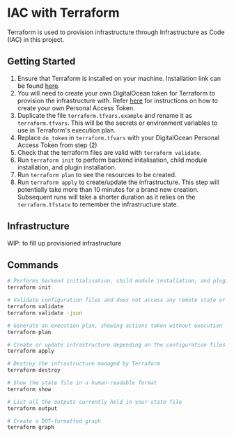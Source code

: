 # IAC with Terraform

Terraform is used to provision infrastructure through Infrastructure as Code (IAC) in this project.

## Getting Started

1. Ensure that Terraform is installed on your machine. Installation link can be found [here](https://developer.hashicorp.com/terraform/install).
2. You will need to create your own DigitalOcean token for Terraform to provision the infrastructure with. Refer [here](https://docs.digitalocean.com/reference/api/create-personal-access-token/) for instructions on how to create your own Personal Access Token.
3. Duplicate the file `terraform.tfvars.example` and rename it as `terraform.tfvars`. This will be the secrets or environment variables to use in Terraform's execution plan.
4. Replace `do_token` in `terraform.tfvars` with your DigitalOcean Personal Access Token from step (2)
5. Check that the terraform files are valid with `terraform validate`.
6. Run `terraform init` to perform backend initalisation, child module installation, and plugin installation.
7. Run `terraform plan` to see the resources to be created.
8. Run `terraform apply` to create/update the infrastructure. This step will potentially take more than 10 minutes for a brand new creation. Subsequent runs will take a shorter duration as it relies on the `terraform.tfstate` to remember the infrastructure state.

## Infrastructure

WIP: to fill up provisioned infrastructure


## Commands

```sh
# Performs backend initialisation, child module installation, and plugin installation
terraform init

# Validate configuration files and does not access any remote state or services
terraform validate
terraform validate -json

# Generate an execution plan, showing actions taken without execution
terraform plan

# Create or update infrastructure depending on the configuration files
terraform apply

# Destroy the infrastructure managed by Terraform
terraform destroy

# Show the state file in a human-readable format
terraform show

# List all the outputs currently held in your state file
terraform output

# Create a DOT-formatted graph
terraform graph   
```